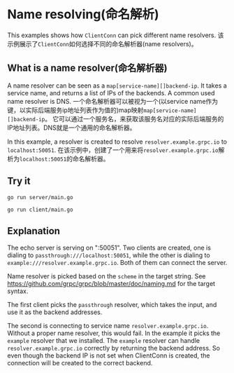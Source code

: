 # Name resolving(命名解析)

This examples shows how `ClientConn` can pick different name resolvers.
该示例展示了`ClientConn`如何选择不同的命名解析器(name resolvers)。

## What is a name resolver(命名解析器)

A name resolver can be seen as a `map[service-name][]backend-ip`. It takes a
service name, and returns a list of IPs of the backends. A common used name
resolver is DNS.
一个命名解析器可以被视为一个(以service name作为键，以实际后端服务ip地址列表作为值的)map映射`map[service-name][]backend-ip`。
它可以通过一个服务名，来获取该服务名对应的实际后端服务的IP地址列表。DNS就是一个通用的命名解析器。

In this example, a resolver is created to resolve `resolver.example.grpc.io` to
`localhost:50051`.
在该示例中，创建了一个用来将`resolver.example.grpc.io`解析为`localhost:50051`的命名解析器。

## Try it

```
go run server/main.go
```

```
go run client/main.go
```

## Explanation

The echo server is serving on ":50051". Two clients are created, one is dialing
to `passthrough:///localhost:50051`, while the other is dialing to
`example:///resolver.example.grpc.io`. Both of them can connect the server.

Name resolver is picked based on the `scheme` in the target string. See
https://github.com/grpc/grpc/blob/master/doc/naming.md for the target syntax.

The first client picks the `passthrough` resolver, which takes the input, and
use it as the backend addresses.

The second is connecting to service name `resolver.example.grpc.io`. Without a
proper name resolver, this would fail. In the example it picks the `example`
resolver that we installed. The `example` resolver can handle
`resolver.example.grpc.io` correctly by returning the backend address. So even
though the backend IP is not set when ClientConn is created, the connection will
be created to the correct backend.